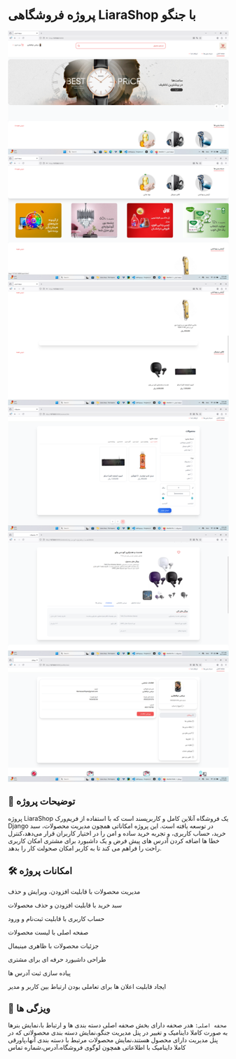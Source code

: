# پروژه فروشگاهی LiaraShop با جنگو

![توضیح تصویر](docs/image/Screenshot%202025-09-17%20020448.png)
![توضیح تصویر](docs/image/Screenshot%202025-09-17%20020602.png)
![توضیح تصویر](docs/image/Screenshot%202025-09-17%20020624.png)
![توضیح تصویر](docs/image/Screenshot%202025-09-17%20020645.png)
![توضیح تصویر](docs/image/Screenshot%202025-09-17%20020743.png)
![توضیح تصویر](docs/image/Screenshot%202025-09-17%20020810.png)

## 📌 توضیحات پروژه
پروژه LiaraShop یک فروشگاه آنلاین کامل و کاربرپسند است که با استفاده از فریم‌ورک Django در  توسعه یافته است. این پروژه امکاناتی همچون مدیریت محصولات، سبد خرید، حساب کاربری، و تجربه خرید ساده و امن را در اختیار کاربران قرار می‌دهد،کنترل خطا ها اضافه کردن آدرس های پیش فرض و یک داشبورد برای مشتری امکان کاربری راحت را فراهم می کند تا به کاربر امکان صحولت کار را بدهد.


## 🛠️ امکانات پروژه

مدیریت محصولات با قابلیت افزودن، ویرایش و حذف  

سبد خرید با قابلیت افزودن و حذف محصولات

حساب کاربری با قابلیت ثبت‌نام و ورود

صفحه اصلی با لیست محصولات

جزئیات محصولات با ظاهری مینیمال 

طراحی داشبورد حرفه ای برای مشتری

پیاده سازی ثبت آدرس ها 

ایجاد قابلیت اعلان ها برای تعاملی بودن ارتباط بین کاربر و مدیر

## 🚀 ویزگی ها
```صحفه اصلی:``` هدر صحفه دارای بخش صحفه اصلی دسته بندی ها و ارتباط با،نمایش بنرها به صورت کاملا داینامیک و تغییر در پنل مدیریت جنگو،نمایش دسته بندی محصولاتی که در پنل مدیریت دارای محصول هستند،نمایش محصولات مرتبط با دسته بندی آنها،پاورقی کاملا داینامیک با اطلاعاتی همچون لوگوی فروشگاه،آدرس،شماره تماس
